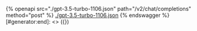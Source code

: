 [#generator:start]: <> ({ "template": "openapi" })
{% openapi src="./gpt-3.5-turbo-1106.json" path="/v2/chat/completions" method="post" %}
[./gpt-3.5-turbo-1106.json](./gpt-3.5-turbo-1106.json)
{% endswagger %}
[#generator:end]: <> ({})